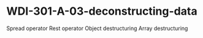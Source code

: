 # WDI-301-A-03-deconstructing-data
Spread operator Rest operator Object destructuring Array destructuring
